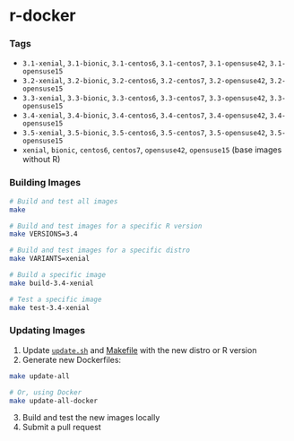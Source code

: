 # r-docker

### Tags
- `3.1-xenial`, `3.1-bionic`, `3.1-centos6`, `3.1-centos7`, `3.1-opensuse42`, `3.1-opensuse15`
- `3.2-xenial`, `3.2-bionic`, `3.2-centos6`, `3.2-centos7`, `3.2-opensuse42`, `3.2-opensuse15`
- `3.3-xenial`, `3.3-bionic`, `3.3-centos6`, `3.3-centos7`, `3.3-opensuse42`, `3.3-opensuse15`
- `3.4-xenial`, `3.4-bionic`, `3.4-centos6`, `3.4-centos7`, `3.4-opensuse42`, `3.4-opensuse15`
- `3.5-xenial`, `3.5-bionic`, `3.5-centos6`, `3.5-centos7`, `3.5-opensuse42`, `3.5-opensuse15`
- `xenial`, `bionic`, `centos6`, `centos7`, `opensuse42`, `opensuse15` (base images without R)

### Building Images
```bash
# Build and test all images
make

# Build and test images for a specific R version
make VERSIONS=3.4

# Build and test images for a specific distro
make VARIANTS=xenial

# Build a specific image
make build-3.4-xenial

# Test a specific image
make test-3.4-xenial
```

### Updating Images
1. Update [`update.sh`](update.sh) and [Makefile](Makefile) with the new distro or R version
2. Generate new Dockerfiles:
```bash
make update-all

# Or, using Docker
make update-all-docker
```
3. Build and test the new images locally
4. Submit a pull request